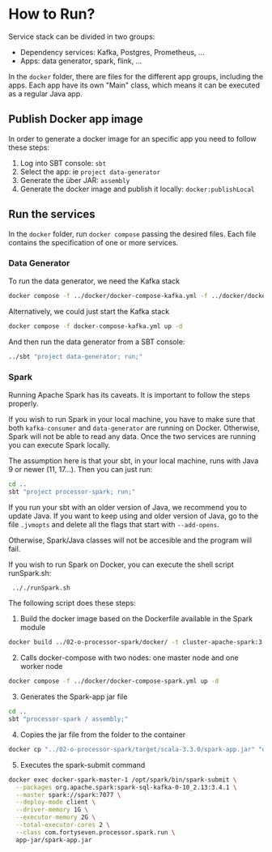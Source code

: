 # How to Run?

Service stack can be divided in two groups:

* Dependency services: Kafka, Postgres, Prometheus, ...
* Apps: data generator, spark, flink, ...

In the `docker` folder, there are files for the different app groups, including the apps. Each app have its own "Main"
class, which means it can be executed as a regular Java app.

## Publish Docker app image

In order to generate a docker image for an specific app you need to follow these steps:

1. Log into SBT console: `sbt`
2. Select the app: ie `project data-generator`
3. Generate the über JAR: `assembly`
4. Generate the docker image and publish it locally: `docker:publishLocal`

## Run the services

In the `docker` folder, run `docker compose` passing the desired files. Each file contains the specification of one or 
more services.

### Data Generator

To run the data generator, we need the Kafka stack

```bash
docker compose -f ../docker/docker-compose-kafka.yml -f ../docker/docker-compose-generator.yml up -d
```

Alternatively, we could just start the Kafka stack

```bash
docker compose -f docker-compose-kafka.yml up -d
```

And then run the data generator from a SBT console:

```bash
../sbt "project data-generator; run;"
```

### Spark

Running Apache Spark has its caveats. It is important to follow the steps properly.

If you wish to run Spark in your local machine, you have to make sure that both `kafka-consumer` and `data-generator` are running on Docker.
Otherwise, Spark will not be able to read any data. Once the two services are running you can execute Spark locally.

The assumption here is that your sbt, in your local machine, runs with Java 9 or newer (11, 17...). Then you can just run:

```bash
cd ..
sbt "project processor-spark; run;"
```

If you run your sbt with an older version of Java, we recommend you to update Java. If you want to keep using and older version of Java,
go to the file `.jvmopts` and delete all the flags that start with `--add-opens`.

Otherwise, Spark/Java classes will not be accesible and the program will fail.

If you wish to run Spark on Docker, you can execute the shell script runSpark.sh:

```bash
 .././runSpark.sh
```

The following script does these steps:

1) Build the docker image based on the Dockerfile available in the Spark module
```bash
docker build ../02-o-processor-spark/docker/ -t cluster-apache-spark:3.4.1
```

2) Calls docker-compose with two nodes: one master node and one worker node
```bash
docker compose -f ../docker/docker-compose-spark.yml up -d
```

3) Generates the Spark-app jar file
```bash
cd ..
sbt "processor-spark / assembly;"
```

4) Copies the jar file from the folder to the container
```bash
docker cp "../02-o-processor-spark/target/scala-3.3.0/spark-app.jar" "docker-spark-master-1:/opt/spark/app-jar"
```

5) Executes the spark-submit command
```bash
docker exec docker-spark-master-1 /opt/spark/bin/spark-submit \
  --packages org.apache.spark:spark-sql-kafka-0-10_2.13:3.4.1 \
  --master spark://spark:7077 \
  --deploy-mode client \
  --driver-memory 1G \
  --executor-memory 2G \
  --total-executor-cores 2 \
  --class com.fortyseven.processor.spark.run \
  app-jar/spark-app.jar
```



